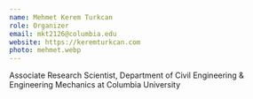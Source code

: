 ```yaml
---
name: Mehmet Kerem Turkcan
role: Organizer
email: mkt2126@columbia.edu
website: https://keremturkcan.com
photo: mehmet.webp
---
```


Associate Research Scientist, Department of Civil Engineering & Engineering Mechanics at Columbia University